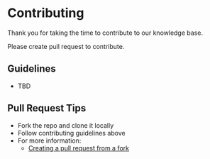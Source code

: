 # Contributing

Thank you for taking the time to contribute to our knowledge base. 

Please create pull request to contribute.

## Guidelines
- TBD

## Pull Request Tips
- Fork the repo and clone it locally
- Follow contributing guidelines above
- For more information: 
  - [Creating a pull request from a fork](https://docs.github.com/en/github/collaborating-with-pull-requests/proposing-changes-to-your-work-with-pull-requests/creating-a-pull-request-from-a-fork)